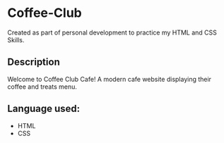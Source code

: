 # Coffee-Club
Created as part of personal development to practice my HTML and CSS Skills.

## Description
Welcome to Coffee Club Cafe! A modern cafe website displaying their coffee and treats menu.

## Language used:
* HTML
* CSS


